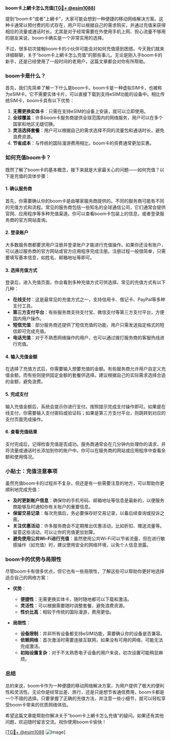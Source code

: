 **boom卡上網卡怎么充值[[TG💪+ @esim1088](https://t.me/s/esim1088)]**

提到“boom卡”或者“上網卡”，大家可能会想到一种便捷的移动网络解决方案。这种卡通常以预付费的形式存在，用户可以根据自己的需求购买，并通过充值来获得相应的流量或通话时长。尤其是对于经常需要在外使用手机上网、担心流量不够用的朋友来说，boom卡确实是一个非常实用的选择。

不过，很多初次接触boom卡的小伙伴可能会对如何充值感到困惑。今天我们就来详细聊聊，关于“boom卡上網卡怎么充值”的那些事儿。无论是刚入手boom卡的新手，还是已经使用了一段时间的老用户，这篇文章都会对你有所帮助。

### boom卡是什么？

首先，我们先简单了解一下什么是boom卡。boom卡是一种虚拟SIM卡，也被称为eSIM卡。它不需要实体卡片，可以直接下载到支持eSIM功能的设备中。相比传统SIM卡，boom卡具有以下优势：

1. **无需更换实体卡**：只需在支持eSIM的设备上安装，就可以立即使用。
2. **全球覆盖**：许多boom卡服务商提供全球范围内的网络服务，用户可以在多个国家和地区无缝切换。
3. **灵活选择套餐**：用户可以根据自己的需求选择不同的流量包和通话时长，避免浪费资源。
4. **节省成本**：与传统的国际漫游费用相比，boom卡的资费通常更加实惠。

### 如何充值boom卡？

既然了解了boom卡的基本概念，接下来就是大家最关心的问题——如何充值？以下是充值的具体步骤：

#### 1. 确认服务商

首先，你需要确认你的boom卡是由哪家服务商提供的。不同的服务商可能有不同的充值方式和流程。常见的服务商包括一些知名的全球通信公司，它们通常会提供官网、应用程序等多种充值渠道。你可以查看boom卡包装上的信息，或者登录服务商的官方网站查询。

#### 2. 登录账户

大多数服务商都要求用户注册并登录账户才能进行充值操作。如果你还没有账户，可以通过服务商的官方网站或官方应用程序完成注册。注册过程一般很简单，只需要填写基本信息，如姓名、邮箱地址等即可。

#### 3. 选择充值方式

登录后，进入充值页面，你会看到多种充值方式可供选择。常见的充值方式有以下几种：

- **在线支付**：这是最常见的充值方式之一，支持信用卡、借记卡、PayPal等多种支付工具。
- **第三方支付平台**：有些服务商支持支付宝、微信支付等第三方支付平台，方便国内用户操作。
- **短信充值**：部分服务商还提供了短信充值的功能，用户只需发送指定格式的短信即可完成充值。
- **电话充值**：对于不熟悉网络操作的用户，也可以通过拨打服务商的客服热线进行充值。

#### 4. 输入充值金额

在选择了充值方式后，你需要输入想要充值的金额。有些服务商允许用户自定义充值金额，而有些则提供固定金额的套餐供选择。建议根据自己的实际需求选择合适的金额，避免浪费。

#### 5. 完成支付

输入充值金额后，系统会提示你进行支付。按照提示完成支付操作即可。如果是在线支付，你需要输入支付密码或验证码；如果是第三方支付平台，则跳转到对应的支付页面完成操作。

#### 6. 查看充值结果

支付完成后，记得检查充值是否成功。服务商通常会在几分钟内处理你的请求，并将流量或通话时长添加到你的账户中。你可以在服务商的网站或应用程序中查看余额和使用情况。

### 小贴士：充值注意事项

虽然充值boom卡的过程并不复杂，但还是有一些需要注意的地方，可以帮助你更顺利地完成充值：

- **及时更新账户信息**：确保你的手机号码、邮箱地址等信息是最新的，以便服务商能够及时通知你有关账户的重要信息。
- **保留交易记录**：每次充值后，务必要保存好交易记录，以备后续查询或投诉之需。
- **关注优惠活动**：许多服务商会不定期推出优惠活动，比如折扣、赠送流量等。留意这些活动，可以让你的充值更加划算。
- **避免使用公共Wi-Fi进行充值**：虽然使用公共Wi-Fi可以节省流量，但在进行敏感操作（如充值）时，建议使用安全的网络环境，以免个人信息泄露。

### boom卡的优势与局限性

尽管boom卡有很多优点，但它也有一些局限性，了解这些可以帮助你更好地选择适合自己的网络方案：

- **优势**：
  - **便捷性**：无需更换实体卡，随时随地都可以下载和激活。
  - **灵活性**：可以根据需要随时调整套餐，避免浪费资源。
  - **性价比高**：相较于传统的国际漫游，费用更低。
  
- **局限性**：
  - **设备限制**：并非所有设备都支持eSIM功能，需要确认你的设备是否兼容。
  - **依赖网络**：首次激活时需要连接互联网，如果没有可用的网络，可能无法完成激活。
  - **初始设置复杂**：对于不太熟悉电子设备的用户来说，初次设置可能稍显麻烦。

### 总结

总的来说，boom卡作为一种便捷的移动网络解决方案，为用户提供了极大的便利性和灵活性。无论你是经常出差、旅行，还是只是想节省通信费用，boom卡都是一个不错的选择。只要掌握了正确的充值方法，并注意一些小细节，就可以轻松享受boom卡带来的优质网络体验。

希望这篇文章能帮助你解决关于“boom卡上網卡怎么充值”的疑问。如果还有其他问题，欢迎随时留言交流。祝你使用boom卡愉快！

[[TG💪+ @esim1088](https://t.me/s/esim1088) ![Image](https://i.postimg.cc/4NQfJmqS/Snipaste-2025-05-13-00-14-12.png)]